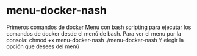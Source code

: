 # menu-docker-nash
Primeros comandos de docker
Menu con bash scripting para ejecutar los comandos de docker desde el menú de bash.
Para ver el menu por la consola:
chmod +x menu-docker-nash
./menu-docker-nash
Y elegir la opción que desees del menú
